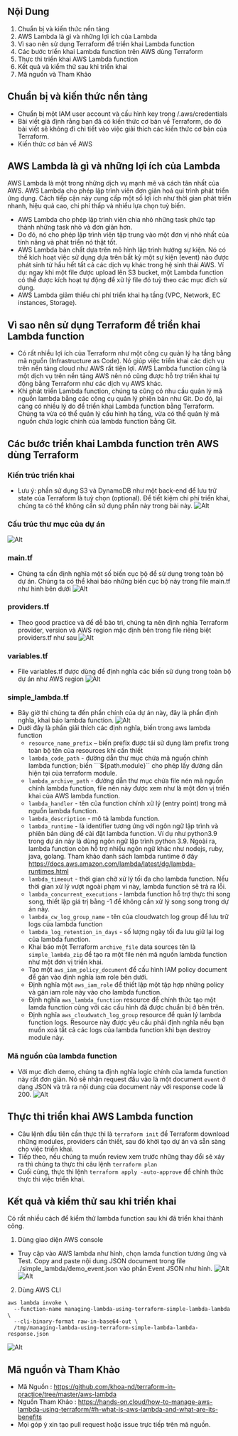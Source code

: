 ## Nội Dung
1. Chuẩn bị và kiến thức nền tảng
2. AWS Lambda là gì và những lợi ích của Lambda
3. Vì sao nên sử dụng Terraform để triển khai Lambda function
4. Các bước triển khai Lambda function trên AWS dùng Terraform
5. Thực thi triển khai AWS Lambda function    
6. Kết quả và kiểm thử sau khi triển khai   
7. Mã nguồn và Tham Khảo 

## Chuẩn bị và kiến thức nền tảng
- Chuẩn bị một IAM user account và cấu hình key trong /.aws/credentials
- Bài viết giả định rằng bạn đã có kiến thức cơ bản về Terraform, do đó bài viết sẽ không đi chi tiết vào việc giải thích các kiến thức cơ bản của Terraform.
- Kiến thức cơ bản về AWS

## AWS Lambda là gì và những lợi ích của Lambda
AWS Lambda là một trong những dịch vụ mạnh mẽ và cách tân nhất của AWS. AWS Lambda cho phép lập trình viên đơn giản hoá qui trình phát triển ứng dụng. Cách tiếp cận này cung cấp một số lợi ích như thời gian phát triển nhanh, hiệu quả cao, chi phí thấp và nhiều lựa chọn tuỳ biến.
- AWS Lambda cho phép lập trình viên chia nhỏ những task phức tạp thành những task nhỏ và đơn giản hơn.
- Do đó, nó cho phép lập trình viên tập trung vào một đơn vị nhỏ nhất của tính năng và phát triển nó thật tốt.
- AWS Lambda bản chất dựa trên mô hình lập trình hướng sự kiện. Nó có thể kích hoạt việc sử dụng dựa trên bất kỳ một sự kiện (event) nào được phát sinh từ hầu hết tất cả các dịch vụ khác trong hệ sinh thái AWS. Ví dụ: ngay khi một file được upload lên S3 bucket, một Lambda function có thể được kích hoạt tự động để xử lý file đó tuỳ theo các mục đích sử dụng.
- AWS Lambda giảm thiểu chi phí triển khai hạ tầng (VPC, Network, EC instances, Storage).

## Vì sao nên sử dụng Terraform để triển khai Lambda function
- Có rất nhiều lợi ích của Terraform như một công cụ quản lý hạ tầng bằng mã nguồn (Infrastructure as Code). Nó giúp việc triển khai các dịch vụ trên nền tảng cloud như AWS rất tiện lợi. AWS Lambda function cũng là một dịch vụ trên nền tảng AWS nên nó cũng được hỗ trợ triển khai tự động bằng Terraform như các dịch vụ AWS khác.
- Khi phát triển Lambda function, chúng ta cũng có nhu cầu quản lý mã nguồn lambda bằng các công cụ quản lý phiên bản như Git. Do đó, lại càng có nhiều lý do để triển khai Lambda function bằng Terraform. Chúng ta vừa có thể quản lý cấu hình hạ tầng, vừa có thể quản lý mã nguồn chứa logic chính của lambda function bằng Git.

## Các bước triển khai Lambda function trên AWS dùng Terraform
### Kiến trúc triển khai
- Lưu ý: phần sử dụng S3 và DynamoDB như một back-end để lưu trữ state của Terraform là tuỳ chọn (optional). Để tiết kiệm chi phí triển khai, chúng ta có thể không cần sử dụng phần này trong bài này.
![Alt](https://hands-on.cloud/wp-content/uploads/2022/04/How-to-manage-AWS-Lambda-using-Terraform-Simple-Lambda-2048x1028.png?ezimgfmt=ng:webp/ngcb1 "architecture")
### Cấu trúc thư mục của dự án
![Alt](https://media.techmaster.vn/api/static/4930/RvrNYkEE "project")
### main.tf
- Chúng ta cần định nghĩa một số biến cục bộ để sử dụng trong toàn bộ dự án. Chúng ta có thể khai báo những biến cục bộ này trong file main.tf như hình bên dưới
![Alt](https://media.techmaster.vn/api/static/4930/icmaOeBA "main-tf")
### providers.tf
- Theo good practice và để dễ bảo trì, chúng ta nên định nghĩa Terraform provider, version và AWS region mặc định bên trong file riêng biệt providers.tf như sau
![Alt](https://media.techmaster.vn/api/static/4930/EO0iRQHU "providers.tf")
### variables.tf
- File variables.tf được dùng để định nghĩa các biến sử dụng trong toàn bộ dự án như AWS region
![Alt](https://media.techmaster.vn/api/static/4930/AUaQmn18 "var.tf")
### simple_lambda.tf
- Bây giờ thì chúng ta đến phần chính của dự án này, đây là phần định nghĩa, khai báo lambda function.
![Alt](https://media.techmaster.vn/api/static/4930/IAIlUL6m "lambda.tf")   
- Dưới đây là phần giải thích các định nghĩa, biến trong aws lambda function
    * ```resource_name_prefix``` – biến prefix được tái sử dụng làm prefix trong toàn bộ tên của resources khi cần thiết
    * ```lambda_code_path``` - đường dẫn thư mục chứa mã nguồn chính lambda function; biến ```${path.module}`` cho phép lấy đường dẫn hiện tại của terraform module.
    * ```lambda_archive_path``` - đường dẫn thư mục chứa file nén mã nguồn chính lambda function, file nén này được xem như là một đơn vị triển khai của AWS lambda function.
    * ```lambda_handler``` - tên của function chính xử lý (entry point) trong mã nguồn lambda function.
    * ```lambda_description``` - mô tả lambda function.
    * ```lambda_runtime``` - là identifier tương ứng với ngôn ngữ lập trình và phiên bản dùng để cài đặt lambda function. Ví dụ như python3.9 trong dự án này là dùng ngôn ngữ lập trình python 3.9. Ngoài ra, lambda function còn hỗ trợ nhiều ngôn ngữ khác như nodejs, ruby, java, golang. Tham khảo danh sách lambda runtime ở đây https://docs.aws.amazon.com/lambda/latest/dg/lambda-runtimes.html
    * ```lambda_timeout``` - thời gian chờ xử lý tối đa cho lambda function. Nếu thời gian xử lý vượt ngoài phạm vi này, lambda function sẽ trả ra lỗi.
    * ```lambda_concurrent_executions``` - lambda function hỗ trợ thực thi song song, thiết lập giá trị bằng -1 để không cần xử lý song song trong dự án này.
    * ```lambda_cw_log_group_name``` - tên của cloudwatch log group để lưu trữ logs của lambda function
    * ```lambda_log_retention_in_days``` - số lượng ngày tối đa lưu giữ lại log của lambda function.
    * Khai báo một Terraform ```archive_file``` data sources tên là ```simple_lambda_zip``` để tạo ra một file nén mã nguồn lambda function như một đơn vị triển khai.
    * Tạo một ```aws_iam_policy_document``` để cấu hình IAM policy document để gán vào định nghĩa iam role bên dưới.
    * Định nghĩa một ```aws_iam_role``` để thiết lập một tập hợp những policy và gán iam role này vào cho lambda function.
    * Định nghĩa ```aws_lambda_function``` resource để chính thức tạo một lamda function cùng với các cấu hình đã được chuẩn bị ở bên trên.
    * Định nghĩa ```aws_cloudwatch_log_group``` resource để quản lý lambda function logs. Resource này được yêu cầu phải định nghĩa nếu bạn muốn xoá tất cả các logs của lambda function khi bạn destroy module này.
### Mã nguồn của lambda function
- Với mục đích demo, chúng ta định nghĩa logic chính của lamda function này rất đơn giản. Nó sẽ nhận request đầu vào là một document ```event``` ở dạng JSON và trả ra nội dung của document này với response code là 200.
![Alt](https://media.techmaster.vn/api/static/4930/cWXBcYc0 "lambdasrc.tf")

## Thực thi triển khai AWS Lambda function
- Câu lệnh đầu tiên cần thực thi là ```terraform init``` để Terraform download những modules, providers cần thiết, sau đó khởi tạo dự án và sẵn sàng cho việc triển khai.
- Tiếp theo, nếu chúng ta muốn review xem trước những thay đổi sẽ xảy ra thì chúng ta thực thi câu lệnh ```terraform plan```
- Cuối cùng, thực thi lệnh ```terraform apply -auto-approve``` để chính thức thực thi việc triển khai.

## Kết quả và kiểm thử sau khi triển khai
Có rất nhiều cách để kiểm thử lambda function sau khi đã triển khai thành công.
1. Dùng giao diện AWS console
- Truy cập vào AWS lambda như hình, chọn lamda function tương ứng và Test. Copy and paste nội dung JSON document trong file ./simple_lambda/demo_event.json vào phần Event JSON như hình.
![Alt](https://media.techmaster.vn/api/static/4930/rdOgwI4N "test1")
![Alt](https://media.techmaster.vn/api/static/4930/0yRZFeFd "test2")

2. Dùng AWS CLI
```
aws lambda invoke \
  --function-name managing-lambda-using-terraform-simple-lambda-lambda \
  --cli-binary-format raw-in-base64-out \
  /tmp/managing-lambda-using-terraform-simple-lambda-lambda-response.json
```

![Alt](https://media.techmaster.vn/api/static/4930/pmbImp8a "cli")

## Mã nguồn và Tham Khảo 
- Mã Nguồn : https://github.com/khoa-nd/terraform-in-practice/tree/master/aws-lambda
- Nguồn Tham Khảo : https://hands-on.cloud/how-to-manage-aws-lambda-using-terraform/#h-what-is-aws-lambda-and-what-are-its-benefits
- Mọi góp ý xin tạo pull request hoặc issue trực tiếp trên mã nguồn.